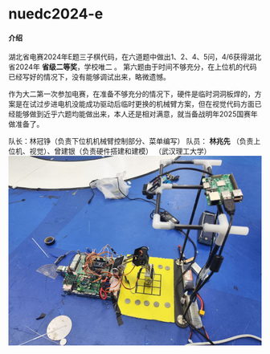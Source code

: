 # nuedc2024-e

#### 介绍
湖北省电赛2024年E题三子棋代码，在六道题中做出1、2、4、5问，4/6获得湖北省2024年 **省级二等奖**，学校唯二 。
第六题由于时间不够充分，在上位机的代码已经写好的情况下，没有能够调试出来，略微遗憾。

作为大二第一次参加电赛，在准备不够充分的情况下，硬件是临时洞洞板焊的，方案是在试过步进电机没能成功驱动后临时更换的机械臂方案，但在视觉代码方面已经能够做到近乎六题均能做出来，本人还是相对满意，就当备战明年2025国赛年做准备了。

队长：林冠铮（负责下位机机械臂控制部分、菜单编写）
队员： **林兆先** （负责上位机、视觉）、曾建银（负责硬件搭建和建模）
（武汉理工大学）
![输入图片说明](561839cc3a4db3967d90d58107e61e7f.jpg)


